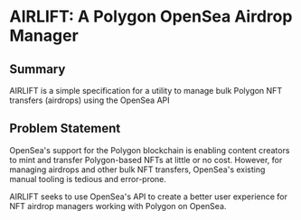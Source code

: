 # AIRLIFT: A Polygon OpenSea Airdrop Manager

## Summary

AIRLIFT is a simple specification for a utility to manage bulk Polygon NFT transfers (airdrops) using the OpenSea API

## Problem Statement

OpenSea's support for the Polygon blockchain is enabling content creators to mint and transfer Polygon-based NFTs at little or no cost. However, for managing airdrops and other bulk NFT transfers, OpenSea's existing manual tooling is tedious and error-prone. 

AIRLIFT seeks to use OpenSea's API to create a better user experience for NFT airdrop managers working with Polygon on OpenSea.
